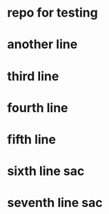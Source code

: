 # repo for testing
# another line
# third line
# fourth line
# fifth line
# sixth line sac
# seventh line sac
